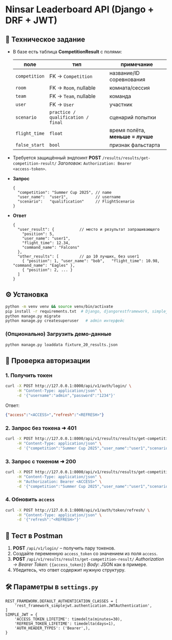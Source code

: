 # Ninsar Leaderboard API (Django + DRF + JWT)

## 📜 Техническое задание

* В базе есть таблица **CompetitionResult** с полями:

  | поле          | тип                                | примечание                       |
  | ------------- | ---------------------------------- | -------------------------------- |
  | `competition` | FK → `Competition`                 | название/ID соревнования         |
  | `room`        | FK → `Room`, nullable              | комната/сессия                   |
  | `team`        | FK → `Team`, nullable              | команда                          |
  | `user`        | FK → `User`                        | участник                         |
  | `scenario`    | `practice / qualification / final` | сценарий попытки                 |
  | `flight_time` | `float`                            | время полёта, **меньше = лучше** |
  | `false_start` | `bool`                             | признак фальстарта               |

* Требуется защищённый эндпоинт **POST** `/results/results/get-competition-result/`
  *Заголовок*: `Authorization: Bearer <access‑token>`.

* **Запрос**

  ```jsonc
  {
    "competition": "Summer Cup 2025", // name
    "user_name":  "user1",            // username
    "scenario":   "qualification"     // FlightScenario
  }
  ```

* **Ответ**

  ```jsonc
  {
    "user_result": {           // место и результат запрашивающего
      "position": 5,
      "user_name": "user1",
      "flight_time": 12.34,
      "command_name": "Falcons"
    },
    "other_results": [         // до 10 лучших, без user1
      { "position": 1, "user_name": "bob",   "flight_time": 10.98, "command_name": "Eagles" },
      { "position": 2, ... }
    ]
  }
  ```

## ⚙️ Установка

```bash
python -m venv venv && source venv/bin/activate
pip install -r requirements.txt  # Django, djangorestframework, simplejwt
python manage.py migrate
python manage.py createsuperuser   # admin интерфейс
```

### (Опционально) Загрузить демо‑данные

```bash
python manage.py loaddata fixture_20_results.json
```

## 🔐 Проверка авторизации

### 1. Получить токен

```bash
curl -X POST http://127.0.0.1:8000/api/v1/auth/login/ \
     -H "Content-Type: application/json" \
     -d '{"username":"admin","password":"1234"}'
```

Ответ:

```json
{"access":"<ACCESS>","refresh":"<REFRESH>"}
```

### 2. Запрос без токена ➜ 401

```bash
curl -X POST http://127.0.0.1:8000/api/v1/results/results/get-competition-result/ \
     -H "Content-Type: application/json" \
     -d '{"competition":"Summer Cup 2025","user_name":"user1","scenario":"qualification"}'
```

### 3. Запрос с токеном ➜ 200

```bash
curl -X POST http://127.0.0.1:8000/api/v1/results/results/get-competition-result/ \
     -H "Content-Type: application/json" \
     -H "Authorization: Bearer <ACCESS>" \
     -d '{"competition":"Summer Cup 2025","user_name":"user1","scenario":"qualification"}'
```

### 4. Обновить `access`

```bash
curl -X POST http://127.0.0.1:8000/api/v1/auth/token/refresh/ \
     -H "Content-Type: application/json" \
     -d '{"refresh":"<REFRESH>"}'
```

## 🧪 Тест в Postman

1. **POST** `/api/v1/login/` – получить пару токенов.
2. Создайте переменную `access_token` со значением из поля `access`.
3. **POST** `/api/v1/results/results/get-competition-result/`
   *Authorization → Bearer Token*: `{{access_token}}`
   *Body*: JSON как в примере.
4. Убедитесь, что ответ содержит нужную структуру.

## 🛠️ Параметры в `settings.py`

```
REST_FRAMEWORK.DEFAULT_AUTHENTICATION_CLASSES = [
    'rest_framework_simplejwt.authentication.JWTAuthentication',
]
SIMPLE_JWT = {
    'ACCESS_TOKEN_LIFETIME': timedelta(minutes=30),
    'REFRESH_TOKEN_LIFETIME': timedelta(days=1),
    'AUTH_HEADER_TYPES': ('Bearer',),
}
```
